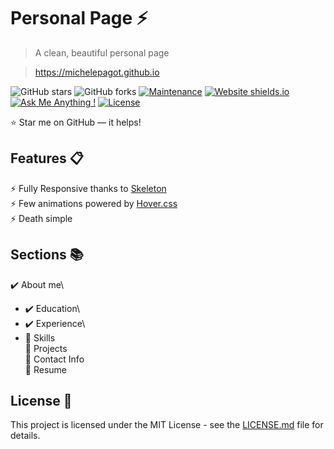 # Personal Page ⚡️ 
> A clean, beautiful personal page

> https://michelepagot.github.io

![GitHub stars](https://img.shields.io/github/stars/michelepagot/michelepagot.github.io) 
![GitHub forks](https://img.shields.io/github/forks/michelepagot/michelepagot.github.io)
[![Maintenance](https://img.shields.io/badge/maintained-yes-green.svg)](https://github.com/michelepagot/michelepagot.github.io/commits/master)
[![Website shields.io](https://img.shields.io/badge/website-up-yellow)](http://michelepagot.github.io/)
[![Ask Me Anything !](https://img.shields.io/badge/ask%20me-linkedin-1abc9c.svg)](https://www.linkedin.com/in/michele-pagot-a261496/)
[![License](http://img.shields.io/:license-mit-blue.svg?style=flat-square)](http://badges.mit-license.org)

:star: Star me on GitHub — it helps!

## Features 📋
⚡️ Fully Responsive thanks to [Skeleton](http://getskeleton.com/)\
⚡️ Few animations powered by [Hover.css](https://ianlunn.github.io/Hover/)\
⚡️ Death simple

## Sections 📚
✔️ About me\
 * ✔️ Education\
 * ✔️ Experience\
 * 🚧 Skills \
🚧 Projects \
🚧 Contact Info\
🚧 Resume


## License 📄
This project is licensed under the MIT License - see the [LICENSE.md](./LICENSE) file for details.
